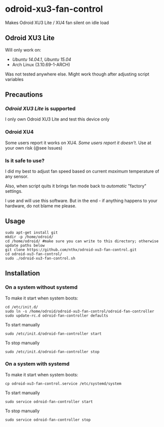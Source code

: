 # odroid-xu3-fan-control
Makes Odroid XU3 Lite / XU4 fan silent on idle load

## Odroid XU3 Lite

Will only work on:
* *Ubuntu 14.04.1*, *Ubuntu 15.04*
* Arch Linux (3.10.69-1-ARCH)

Was not tested anywhere else. Might work though after adjusting script variables

## Precautions

### *Odroid XU3 Lite* is supported

I only own Odroid XU3 Lite and test this device only

### Odroid XU4

Some users report it works on XU4. *Some users report it doesn't*. Use at your own risk (@see Issues)

### Is it safe to use?

I did my best to adjust fan speed based on current *maximum* temperature of any sensor.

Also, when script quits it brings fan mode back to *automatic* "factory" settings.

I use and will use this software. But in the end - if anything happens to your hardware, do not blame me please.

## Usage

    sudo apt-get install git
    mkdir -p /home/odroid/
    cd /home/odroid/ #make sure you can write to this directory; otherwise update paths below
    git clone https://github.com/nthx/odroid-xu3-fan-control.git
    cd odroid-xu3-fan-control/
    sudo ./odroid-xu3-fan-control.sh

## Installation

### On a system without systemd

To make it start when system boots:

    cd /etc/init.d/
    sudo ln -s /home/odroid/odroid-xu3-fan-control/odroid-fan-controller
    sudo update-rc.d odroid-fan-controller defaults

To start manually

    sudo /etc/init.d/odroid-fan-controller start

To stop manually

    sudo /etc/init.d/odroid-fan-controller stop

### On a system with systemd

To make it start when system boots:

    cp odroid-xu3-fan-control.service /etc/systemd/system
    

To start manually

    sudo service odroid-fan-controller start

To stop manually

    sudo service odroid-fan-controller stop
